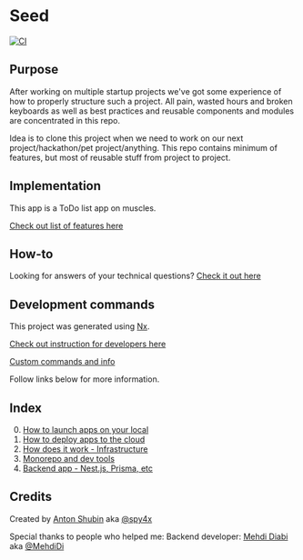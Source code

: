 # Seed

[![CI](https://github.com/spy4x/seed/actions/workflows/ci.yml/badge.svg)](https://github.com/spy4x/seed/actions/workflows/ci.yml)


## Purpose

After working on multiple startup projects we've got some experience of how to properly structure such a project. All pain, wasted hours and broken keyboards as well as best practices and reusable components and modules are concentrated in this repo.

Idea is to clone this project when we need to work on our next project/hackathon/pet project/anything. This repo contains minimum of features, but most of reusable stuff from project to project.


## Implementation

This app is a ToDo list app on muscles.

[Check out list of features here](docs/features.md)


## How-to

Looking for answers of your technical questions? [Check it out here](docs/how-to.md)


## Development commands

This project was generated using [Nx](https://nx.dev).

[Check out instruction for developers here](docs/nx.md)


[Custom commands and info](docs/custom.md)


Follow links below for more information.

## Index

0. [How to launch apps on your local](docs/launch-locally.md)
0. [How to deploy apps to the cloud](docs/deploy.md)
0. [How does it work - Infrastructure](docs/infrastructure.md)
0. [Monorepo and dev tools](docs/monorepo-and-dev-tools.md)
0. [Backend app - Nest.js, Prisma, etc](docs/backend-app.md)

## Credits
Created by [Anton Shubin](mailto:2spy4x@gmail.com) aka [@spy4x](https://github.com/spy4x)

Special thanks to people who helped me:
Backend developer: [Mehdi Diabi](mailto:diabi.elmehdi@gmail.com) aka [@MehdiDi](https://github.com/MehdiDi)
